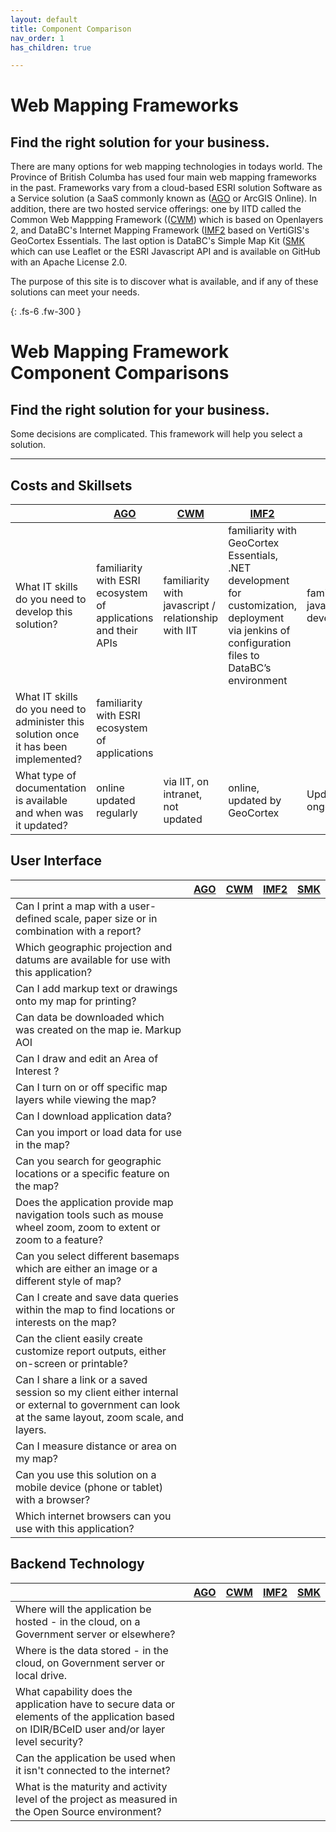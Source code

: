 ```yaml
---
layout: default
title: Component Comparison
nav_order: 1
has_children: true

---
```


# Web Mapping Frameworks

## Find the right solution for your business. 

There are many options for web mapping technologies in todays world. The Province of British Columba has used four main web mapping frameworks in the past. Frameworks vary from a cloud-based ESRI solution Software as a Service solution (a SaaS commonly known as ([AGO](web-mapping-frameworks/AGO.html) or ArcGIS Online). In addition, there are two hosted service offerings: one by IITD called the Common Web Mappping Framework (([CWM](web-mapping-frameworks/CWM.html)) which is based on Openlayers 2, and DataBC's Internet Mapping Framework ([IMF2](web-mapping-frameworks/IMF2.html) based on VertiGIS's GeoCortex Essentials. The last option is DataBC's Simple Map Kit ([SMK](web-mapping-frameworks/SMK.html) which can use Leaflet or the ESRI Javascript API and is available on GitHub with an Apache License 2.0.

The purpose of this site is to discover what is available, and if any of these solutions can meet your needs.

{: .fs-6 .fw-300 }



# Web Mapping Framework Component Comparisons
## Find the right solution for your business. 

Some decisions are complicated. This framework will help you select a solution.<br>

--------------
## Costs and Skillsets

|                                                                                    |[AGO](web-mapping-frameworks/AGO.html)| [CWM](web-mapping-frameworks/CWM.html)  | [IMF2](web-mapping-frameworks/IMF2.html) |[SMK](web-mapping-frameworks/SMK.html)  |
|------------------------------------------------------------------------------------|------|------|------|-----|
|What IT skills do you need to develop this solution?                                 |familiarity with ESRI ecosystem of applications and their APIs|familiarity with javascript / relationship with IIT|familiarity with GeoCortex Essentials, .NET development for customization, deployment via jenkins of configuration files to DataBC’s environment|familiarity with javascript development/github|
|What IT skills do you need to administer this solution once it has been implemented? |familiarity with ESRI ecosystem of applications||||
|What type of documentation is available and when was it updated?                     |online updated regularly|via IIT, on intranet, not updated|online, updated by GeoCortex|Updated by Databc, ongoing|

## User Interface

|                                                                                    |[AGO](/web-mapping-frameworks/AGO.html)| [CWM](/web-mapping-frameworks/CWM.html)  | [IMF2](/web-mapping-frameworks/IMF2.html) |[SMK](web-mapping-frameworks/SMK.html)  |
|------------------------------------------------------------------------------------|------|------|------|-----|
Can I print a map with a user-defined scale, paper size or in combination with a report?|||||
Which geographic projection and datums are available for use with this application?|||||
Can I add markup text or drawings onto my map for printing?|||||
Can data be downloaded which was created on the map ie. Markup AOI|||||
Can I draw and edit an Area of Interest ?|||||
Can I turn on or off specific map layers while viewing the map?|||||
Can I download application data?|||||
Can you import or load data for use in the map?|||||
Can you search for geographic locations or a specific feature on the map?|||||
Does the application provide map navigation tools such as mouse wheel zoom, zoom to extent or zoom to a feature?|||||
Can you select different basemaps which are either an image or a different style of map?|||||
Can I create and save data queries within the map to find locations or interests on the map?|||||
Can the client easily create customize report outputs, either on-screen or printable?|||||
Can I share a link or a saved session so my client either internal or external to government can look at the same layout, zoom scale, and layers. |||||
Can I measure distance or area on my map?|||||
Can you use this solution on a mobile device (phone or tablet) with a browser?|||||
Which internet browsers can you use with this application?|||||

## Backend Technology

|                                                                                    |[AGO](/web-mapping-frameworks/AGO.html)| [CWM](/web-mapping-frameworks/CWM.html)  | [IMF2](/web-mapping-frameworks/IMF2.html) |[SMK](web-mapping-frameworks/SMK.html)  |
|------------------------------------------------------------------------------------|------|------|------|-----|
Where will the application be hosted - in the cloud, on a Government server or elsewhere?|||||
Where is the data stored - in the cloud, on Government server or local drive.|||||
What capability does the application have to secure data or elements of the application based on IDIR/BCeID user and/or layer level security?|||||
Can the application be used when it isn't connected to the internet?|||||
What is the maturity and activity level of the project as measured in the Open Source environment?  |||||

